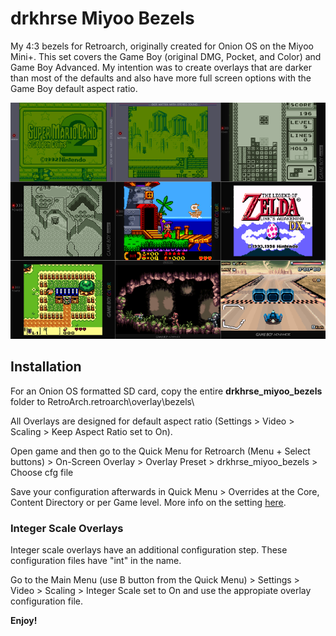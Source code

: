 # drkhrse Miyoo Bezels
My 4:3 bezels for Retroarch, originally created for Onion OS on the Miyoo Mini+. This set covers the Game Boy (original DMG, Pocket, and Color) and Game Boy Advanced. My intention was to create overlays that are darker than most of the defaults and also have more full screen options with the Game Boy default aspect ratio.

![Screenshot](/screenshots/Overview.png)

## Installation
For an Onion OS formatted SD card, copy the entire **drkhrse_miyoo_bezels** folder to RetroArch\.retroarch\overlay\bezels\

All Overlays are designed for default aspect ratio (Settings > Video > Scaling > Keep Aspect Ratio set to On).

Open game and then go to the Quick Menu for Retroarch (Menu + Select buttons) > On-Screen Overlay > Overlay Preset > drkhrse_miyoo_bezels > Choose cfg file

Save your configuration afterwards in Quick Menu > Overrides at the Core, Content Directory or per Game level. More info on the setting [here](https://docs.libretro.com/guides/overrides/).

### Integer Scale Overlays

Integer scale overlays have an additional configuration step. These configuration files have "int" in the name.

Go to the Main Menu (use B button from the Quick Menu) > Settings > Video > Scaling > Integer Scale set to On and use the appropiate overlay configuration file.

**Enjoy!**
